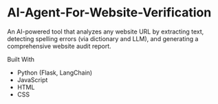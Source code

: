 # AI-Agent-For-Website-Verification
An AI-powered tool that analyzes any website URL by extracting text, detecting spelling errors (via dictionary and LLM), and generating a comprehensive website audit report.

 Built With
- Python (Flask, LangChain)
- JavaScript
- HTML
- CSS
